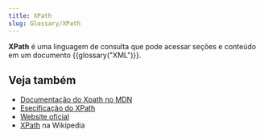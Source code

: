 ```yaml
---
title: XPath
slug: Glossary/XPath
---
```


**XPath** é uma linguagem de consulta que pode acessar seções e conteúdo em um documento {{glossary("XML")}}.

## Veja também

- [Documentação do Xpath no MDN](/pt-BR/docs/Web/XPath)
- [Esecificação do XPath](https://www.w3.org/TR/xpath-30/)
- [Website oficial](https://www.w3.org/TR/?tag=xml)
- [XPath](https://pt.wikipedia.org/wiki/XPath) na Wikipedia
